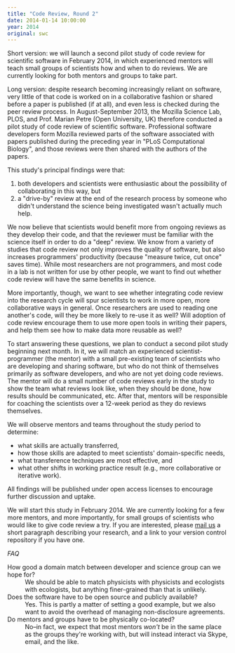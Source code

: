 ```yaml
---
title: "Code Review, Round 2"
date: 2014-01-14 10:00:00
year: 2014
original: swc
---
```

<p>
  Short version: we will launch a second pilot study of code review
  for scientific software in February 2014, in which experienced
  mentors will teach small groups of scientists how and when to do
  reviews.  We are currently looking for both mentors and groups to
  take part.
</p>
<p>
  Long version: despite research becoming increasingly reliant on
  software, very little of that code is worked on in a collaborative
  fashion or shared before a paper is published (if at all), and even
  less is checked during the peer review process.  In August-September
  2013, the Mozilla Science Lab, PLOS, and Prof. Marian Petre (Open
  University, UK) therefore conducted a
  pilot study
  of code review of scientific software.  Professional
  software developers form Mozilla reviewed parts of the software
  associated with papers published during the preceding year in "PLoS
  Computational Biology", and those reviews were then shared with the
  authors of the papers.
</p>
<p>
  This study's principal findings were that:
</p>
<ol>
  <li>
    both developers and scientists were enthusiastic about the
    possibility of collaborating in this way, but
  </li>
  <li>
    a "drive-by" review at the end of the research process by someone
    who didn't understand the science being investigated wasn't
    actually much help.
  </li>
</ol>
<p>
  We now believe that scientists would benefit more from ongoing
  reviews as they develop their code, and that the reviewer must be
  familiar with the science itself in order to do a "deep" review.
  We know from a variety of studies that code review not only improves the quality of software,
  but also increases programmers' productivity
  (because "measure twice, cut once" saves time).
  While most researchers are not programmers,
  and most code in a lab is not written for use by other people,
  we want to find out whether code review will have the same benefits in science.
</p>
<p>
  More importantly, though, we want to see whether integrating code
  review into the research cycle will spur scientists to work in more
  open, more collaborative ways in general.  Once researchers are used
  to reading one another's code, will they be more likely to re-use it
  as well?  Will adoption of code review encourage them to use more
  open tools in writing their papers, and help them see how to make
  data more reusable as well?
</p>
<p>
  To start answering these questions, we plan to conduct a second
  pilot study beginning next month.  In it, we will match an
  experienced scientist-programmer (the mentor) with a small
  pre-existing team of scientists who are developing and sharing
  software, but who do not think of themselves primarily as software
  developers, and who are not yet doing code reviews.  The mentor will
  do a small number of code reviews early in the study to show the
  team what reviews look like, when they should be done, how results
  should be communicated, etc.  After that, mentors will be
  responsible for coaching the scientists over a 12-week period as
  they do reviews themselves.
</p>
<p>
  We will observe mentors and teams throughout the study period to
  determine:
</p>
<ul>
  <li>
    what skills are actually transferred,
  </li>
  <li>
    how those skills are adapted to meet scientists' domain-specific needs,
  </li>
  <li>
    what transference techniques are most effective, and
  </li>
  <li>
    what other shifts in working practice result (e.g., more
    collaborative or iterative work).
  </li>
</ul>
<p>
  All findings will be published under open access licenses to encourage
  further discussion and uptake.
</p>
<p>
  We will start this study in February 2014.  We are currently looking
  for a few more mentors, and more importantly, for small groups of
  scientists who would like to give code review a try.  If you are
  interested, please <a href="mailto:{{site.author.email}}">mail us</a> a
  short paragraph describing your research, and a link to your version
  control repository if you have one.
</p>
<p>
  <em>FAQ</em>
</p>
<dl>
  <dt>How good a domain match between developer and science group can we hope for?</dt>
  <dd>
    We should be able to match physicists with physicists and ecologists with ecologists,
    but anything finer-grained than that is unlikely.
  </dd>
  <dt>Does the software have to be open source and publicly available?</dt>
  <dd>
    Yes.
    This is partly a matter of setting a good example,
    but we also want to avoid the overhead of managing non-disclosure agreements.
  </dd>
  <dt>Do mentors and groups have to be physically co-located?</dt>
  <dd>
    No–in fact,
    we expect that most mentors <em>won't</em> be in the same place as the groups they're working with,
    but will instead interact via Skype, email, and the like.
  </dd>
</dl>
